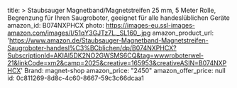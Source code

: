 title: >
  Staubsauger Magnetband/Magnetstreifen 25 mm, 5 Meter Rolle, Begrenzung für Ihren Saugroboter,
  geeignet für alle handeslüblichen Geräte
amazon_id: B074NXPHCX
photo: https://images-eu.ssl-images-amazon.com/images/I/51qY3GJTz7L._SL160_.jpg
amazon_product_url: 'https://www.amazon.de/Staubsauger-Magnetband-Magnetstreifen-Saugroboter-handesl%C3%BCblichen/dp/B074NXPHCX?SubscriptionId=AKIAI5DK2NO2GWSMS6CQ&tag=wwwroboterwel-21&linkCode=xm2&camp=2025&creative=165953&creativeASIN=B074NXPHCX'
Brand: magnet-shop
amazon_price: "2450"
amazon_offer_price: null
id: 0c811269-8d8c-4c60-8667-59c3c66dcaa1

